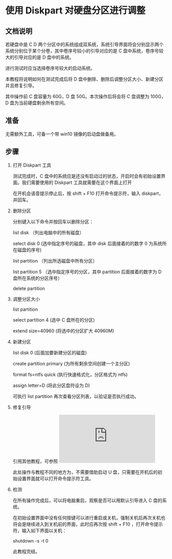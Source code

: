 # 使用 Diskpart 对硬盘分区进行调整

## 文档说明

若硬盘中是 C D 两个分区中的系统组成双系统，系统引导界面将会分别显示两个系统分别位于某个分卷，其中卷序号较小的引导对应的是 C  盘中系统，卷序号较大的引导对应的是 D 盘中的系统。

进行测试时应当选择卷序号较大的启动系统。

本教程将说明如何在测试完成后将 D 盘中删除、删除后调整分区大小、新建分区并且修复引导。

其中操作前 C 盘容量为 60G，D 盘 50G。本次操作后将会将 C 盘调整为 100G，D 盘为当前硬盘剩余所有空间。

## 准备
无需额外工具，可备一个带 win10 镜像的启动盘做备用。

## 步骤

1. 打开 Diskpart 工具

    测试完成时，C 盘中的系统应是还没有启动过的状态，开启时会有初始设置界面。我们需要使用的 Diskpart 工具就需要在这个界面上打开

    在开机会语音提示停止后，按 shift + F10 打开命令提示符，输入 diskpart，并回车。

2. 删除分区

    分别键入以下命令并按回车以删除分区：

    list disk    （列出电脑中的所有磁盘）

    select disk 0 (选中指定序号的磁盘，其中 disk 后面接着的的数字 0 为系统所在磁盘的序号)

    list partition    （列出所选磁盘中所有分区）

    list partition 5 （选中指定序号的分区，其中 partition 后面接着的数字为 D 盘所在系统的分区序号）

    delete partition

3. 调整分区大小

    list partition 

    select partition  4  (选中 C 盘所在的分区)

    extend size=40960  (将选中的分区扩大 40960M)

4. 新建分区

    list disk 0 (后面加要新建分区的磁盘)

    create partition primary (为所有剩余空间创建一个主分区)

    format fs=ntfs quick (执行快速格式化，分区格式为 ntfs)

    assign letter=D    (将此分区盘符设为 D)

    可执行 list partition 再次查看分区列表，以验证是否执行成功。

5. 修复引导

    引用其他教程，可参照 ![使用 bcdboot 修复引导](https://github.com/oh1h0ney/Git-Book-Library/blob/master/Windows/repair-boot-menu-with-bcdboot.md)

    此处操作与教程不同的地方为，不需要借助启动 U 盘，只需要在开机后的初始设置界面就可以打开命令提示符工具。

6. 检测

    在所有操作完成后，可以将电脑重启，观察是否可以用默认引导进入 C 盘的系统。

    在初始设置界面中没有任何按键可以进行重启或关机，强制关机后再次关机也将会是继续进入到关机前的界面，此时应再次按 shift + F10 ，打开命令提示符，输入如下界面以关机：

    shutdown -s -t 0

    此教程完结。